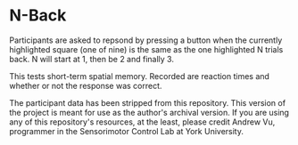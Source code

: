 # N-Back

Participants are asked to repsond by pressing a button when the currently 
highlighted square (one of nine) is the same as the one highlighted N trials 
back. N will start at 1, then be 2 and finally 3.

This tests short-term spatial memory. Recorded are reaction times and whether 
or not the response was correct.

The participant data has been stripped from this repository. This version of the project is meant for use as the author's archival version. If you are using any of this repository's resources, at the least, please credit Andrew Vu, programmer in the Sensorimotor Control Lab at York University.
